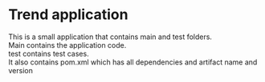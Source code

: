 # Trend application

This is a small application that contains main and test folders.  
Main contains the application code.  
test contains test cases.  
It also contains pom.xml which has all dependencies and artifact name and version

